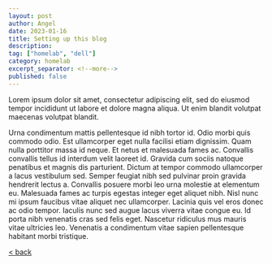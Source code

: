 ```yaml
---
layout: post
author: Angel
date: 2023-01-16
title: Setting up this blog
description:
tag: ["homelab", "dell"] 
category: homelab
excerpt_separator: <!--more-->
published: false
---
```


Lorem ipsum dolor sit amet, consectetur adipiscing elit, sed do <!--more--> eiusmod tempor incididunt ut labore et dolore magna aliqua. Ut enim blandit volutpat maecenas volutpat blandit. 

Urna condimentum mattis pellentesque id nibh tortor id. Odio morbi quis commodo odio. Est ullamcorper eget nulla facilisi etiam dignissim. Quam nulla porttitor massa id neque. Et netus et malesuada fames ac. Convallis convallis tellus id interdum velit laoreet id. Gravida cum sociis natoque penatibus et magnis dis parturient. Dictum at tempor commodo ullamcorper a lacus vestibulum sed. Semper feugiat nibh sed pulvinar proin gravida hendrerit lectus a. Convallis posuere morbi leo urna molestie at elementum eu. Malesuada fames ac turpis egestas integer eget aliquet nibh. Nisl nunc mi ipsum faucibus vitae aliquet nec ullamcorper. Lacinia quis vel eros donec ac odio tempor. Iaculis nunc sed augue lacus viverra vitae congue eu. Id porta nibh venenatis cras sed felis eget. Nascetur ridiculus mus mauris vitae ultricies leo. Venenatis a condimentum vitae sapien pellentesque habitant morbi tristique.

[ < back ](/blog)
